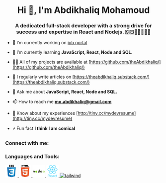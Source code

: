 <h1 align="center">Hi 👋, I'm Abdikhaliq Mohamoud</h1>
<h3 align="center">A dedicated full-stack developer with a strong drive for success and expertise in React and Nodejs. 🇸🇴💪🔥🚀👨‍💻</h3>

- 🔭 I’m currently working on [job portal](https://github.com/theAbdikhaliq/jobPortal)

- 🌱 I’m currently learning **JavaScript, React, Node and SQL.**

- 👨‍💻 All of my projects are available at [https://github.com/theAbdikhaliq/](https://github.com/theAbdikhaliq/)

- 📝 I regularly write articles on [https://theabdikhaliq.substack.com/](https://theabdikhaliq.substack.com/)

- 💬 Ask me about **JavaScript, React, Node and SQL.**

- 📫 How to reach me **mo.abdikhaliq@gmail.com**

- 📄 Know about my experiences [http://tiny.cc/mydevresume](http://tiny.cc/mydevresume)

- ⚡ Fun fact **I think I am comical**

<h3 align="left">Connect with me:</h3>
<p align="left">
</p>

<h3 align="left">Languages and Tools:</h3>
<p align="left"> <a href="https://www.w3schools.com/css/" target="_blank" rel="noreferrer"> <img src="https://raw.githubusercontent.com/devicons/devicon/master/icons/css3/css3-original-wordmark.svg" alt="css3" width="40" height="40"/> </a> <a href="https://www.w3.org/html/" target="_blank" rel="noreferrer"> <img src="https://raw.githubusercontent.com/devicons/devicon/master/icons/html5/html5-original-wordmark.svg" alt="html5" width="40" height="40"/> </a> <a href="https://nodejs.org" target="_blank" rel="noreferrer"> <img src="https://raw.githubusercontent.com/devicons/devicon/master/icons/nodejs/nodejs-original-wordmark.svg" alt="nodejs" width="40" height="40"/> </a> <a href="https://reactjs.org/" target="_blank" rel="noreferrer"> <img src="https://raw.githubusercontent.com/devicons/devicon/master/icons/react/react-original-wordmark.svg" alt="react" width="40" height="40"/> </a> <a href="https://tailwindcss.com/" target="_blank" rel="noreferrer"> <img src="https://www.vectorlogo.zone/logos/tailwindcss/tailwindcss-icon.svg" alt="tailwind" width="40" height="40"/> </a> </p>
